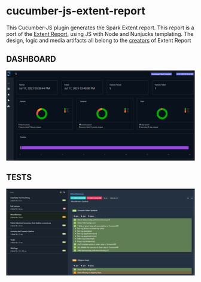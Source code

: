 # cucumber-js-extent-report
This Cucumber-JS plugin generates the Spark Extent report. This report is a port of the [Extent Report](https://www.extentreports.com/), using JS with Node and Nunjucks templating.
The design, logic and media artifacts all belong to the [creators](https://github.com/extent-framework) of Extent Report

## DASHBOARD
![Dashboard](js-spark-db.PNG)

## TESTS
![Tests](js-spark-test.PNG)
